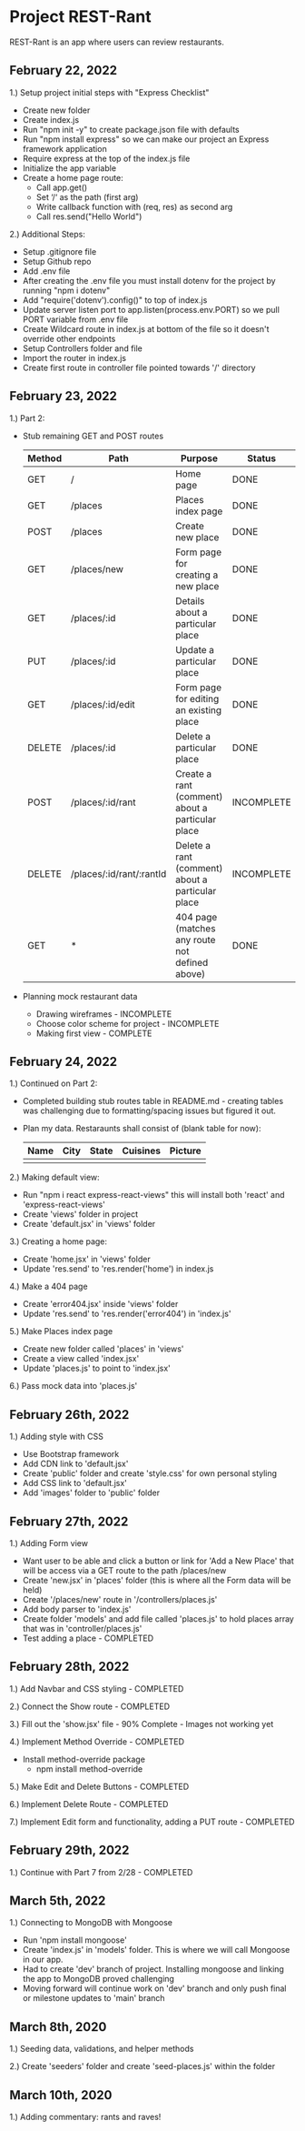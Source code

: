 # Project REST-Rant #

REST-Rant is an app where users can review restaurants.

## February 22, 2022 ##
1.) Setup project initial steps with "Express Checklist"
        
- Create new folder
- Create index.js
- Run "npm init -y" to create package.json file with defaults
- Run "npm install express" so we can make our project an Express framework application
- Require express at the top of the index.js file
- Initialize the app variable
- Create a home page route:
     - Call app.get()
     - Set ‘/‘ as the path (first arg)
     - Write callback function with (req, res) as second arg
     - Call res.send("Hello World")

2.) Additional Steps:

- Setup .gitignore file
- Setup Github repo
- Add .env file 
- After creating the .env file you must install dotenv for the project by running "npm i dotenv"
- Add "require('dotenv').config()" to top of index.js
- Update server listen port to app.listen(process.env.PORT) so we pull PORT variable from .env file
- Create Wildcard route in index.js at bottom of the file so it doesn't override other endpoints
- Setup Controllers folder and file
- Import the router in index.js 
- Create first route in controller file pointed towards '/' directory

## February 23, 2022 ##

1.) Part 2:

- Stub remaining GET and POST routes

     | Method |       Path                   |                    Purpose                           |        Status       |
     | ------ | ---------------------------- | ---------------------------------------------------- | ------------------- |
     | GET    |     /                        |	Home page                                         |         DONE        |
     | GET    |     /places                  |	Places index page                                 |         DONE        |
     | POST   |     /places                  |	Create new place                                  |         DONE        |   
     | GET    |     /places/new              |	Form page for creating a new place                |         DONE        |
     | GET    |     /places/:id              |	Details about a particular place                  |         DONE        |
     | PUT    |     /places/:id              |	Update a particular place                         |         DONE        |
     | GET    |     /places/:id/edit         |	Form page for editing an existing place           |         DONE        |
     | DELETE |     /places/:id              |	Delete a particular place                         |         DONE        |
     | POST   |     /places/:id/rant         |	Create a rant (comment) about a particular place  |       INCOMPLETE    |
     | DELETE |     /places/:id/rant/:rantId |    Delete a rant (comment) about a particular place  |       INCOMPLETE    |
     | GET    |               *              |    404 page (matches any route not defined above)    |         DONE        |

- Planning mock restaurant data
    - Drawing wireframes - INCOMPLETE
    - Choose color scheme for project - INCOMPLETE
    - Making first view - COMPLETE                

## February 24, 2022 ##

1.) Continued on Part 2:
- Completed building stub routes table in README.md - creating tables was challenging due to formatting/spacing issues but figured it out.
- Plan my data. Restaraunts shall consist of (blank table for now):

     |    Name    |      City    |     State    |    Cuisines    |               Picture              |
     | ---------- | ------------ | ------------ | -------------- | ---------------------------------- |
     |            |              |              |                |                                    |

2.) Making default view:
- Run "npm i react express-react-views" this will install both 'react' and 'express-react-views'
- Create 'views' folder in project
- Create 'default.jsx' in 'views' folder

3.) Creating a home page:
- Create 'home.jsx' in 'views' folder
- Update 'res.send' to 'res.render('home') in index.js

4.) Make a 404 page
- Create 'error404.jsx' inside 'views' folder
- Update 'res.send' to 'res.render('error404') in 'index.js'

5.) Make Places index page
- Create new folder called 'places' in 'views'
- Create a view called 'index.jsx' 
- Update 'places.js' to point to 'index.jsx'

6.) Pass mock data into 'places.js' 

## February 26th, 2022 ##

1.) Adding style with CSS
- Use Bootstrap framework
- Add CDN link to 'default.jsx'
- Create 'public' folder and create 'style.css' for own personal styling
- Add CSS link to 'default.jsx'
- Add 'images' folder to 'public' folder

## February 27th, 2022 ##

1.) Adding Form view 
- Want user to be able and click a button or link for 'Add a New Place' that will be access via a GET route to the path /places/new
- Create 'new.jsx' in 'places' folder (this is where all the Form data will be held)
- Create '/places/new' route in '/controllers/places.js'
- Add body parser to 'index.js'
- Create folder 'models' and add file called 'places.js' to hold places array that was in 'controller/places.js'
- Test adding a place - COMPLETED 

## February 28th, 2022 ##

1.) Add Navbar and CSS styling - COMPLETED

2.) Connect the Show route - COMPLETED

3.) Fill out the 'show.jsx' file - 90% Complete - Images not working yet

4.) Implement Method Override - COMPLETED
- Install method-override package
     - npm install method-override

5.) Make Edit and Delete Buttons - COMPLETED 

6.) Implement Delete Route - COMPLETED

7.) Implement Edit form and functionality, adding a PUT route - COMPLETED

## February 29th, 2022 ##

1.) Continue with Part 7 from 2/28 - COMPLETED

## March 5th, 2022 ##

1.) Connecting to MongoDB with Mongoose
- Run 'npm install mongoose'
- Create 'index.js' in 'models' folder. This is where we will call Mongoose in our app.
- Had to create 'dev' branch of project. Installing mongoose and linking the app to MongoDB proved challenging
- Moving forward will continue work on 'dev' branch and only push final or milestone updates to 'main' branch

## March 8th, 2020 ##

1.) Seeding data, validations, and helper methods

2.) Create 'seeders' folder and create 'seed-places.js' within the folder

## March 10th, 2020 ##

1.) Adding commentary: rants and raves!


